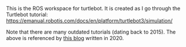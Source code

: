 This is the ROS workspace for turtlebot. It is
created as I go through the Turtlebot tutorial:
https://emanual.robotis.com/docs/en/platform/turtlebot3/simulation/

Note that there are many outdated tutorials (dating back to 2015).
The above is referenced by [this blog](https://automaticaddison.com/how-to-launch-the-turtlebot3-simulation-with-ros/)
written in 2020.
